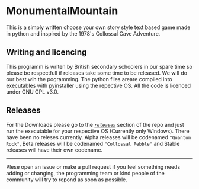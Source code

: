 # MonumentalMountain
This is a simply written choose your own story style text based game made in python and inspired by the 1978's Collossal Cave Adventure.

## Writing and licencing

This programm is writen by British secondary schoolers in our spare time so please be respectfull if releases take some time to be released. We will do our best wih the pogramming. The python files areare compiled into executables with pyinstaller using the repective OS. All the code is licenced under GNU GPL v3.0.

## Releases

For the Downloads please go to the [*`releases`*](https://github.com/JTech-Labs/MonumentalMountain/releases) section of the repo and just run the executable for your respective OS (Currently only Windows). There have been no releses currently. Alpha releases will be codenamed `"Quantum Rock"`, Beta releases will be codenamed `"Collossal Pebble"` and Stable releases will have their own codename.

---

Plese open an issue or make a pull request if you feel something needs adding or changing, the programming team or kind people of the community will try to repond as soon as possible.
